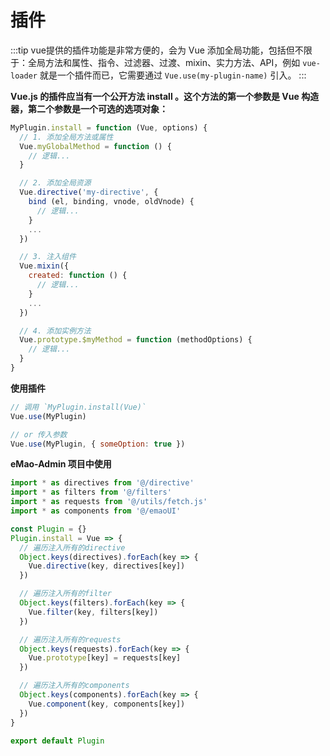 # 插件

:::tip
vue提供的插件功能是非常方便的，会为 Vue 添加全局功能，包括但不限于：全局方法和属性、指令、过滤器、过渡、mixin、实力方法、API，例如 `vue-loader` 就是一个插件而已，它需要通过 `Vue.use(my-plugin-name)` 引入。
:::

**Vue.js 的插件应当有一个公开方法 install 。这个方法的第一个参数是 Vue 构造器，第二个参数是一个可选的选项对象：**

```javascript
MyPlugin.install = function (Vue, options) {
  // 1. 添加全局方法或属性
  Vue.myGlobalMethod = function () {
    // 逻辑...
  }

  // 2. 添加全局资源
  Vue.directive('my-directive', {
    bind (el, binding, vnode, oldVnode) {
      // 逻辑...
    }
    ...
  })

  // 3. 注入组件
  Vue.mixin({
    created: function () {
      // 逻辑...
    }
    ...
  })

  // 4. 添加实例方法
  Vue.prototype.$myMethod = function (methodOptions) {
    // 逻辑...
  }
}
```

**使用插件**

```javascript
// 调用 `MyPlugin.install(Vue)`
Vue.use(MyPlugin)

// or 传入参数
Vue.use(MyPlugin, { someOption: true })
```

**eMao-Admin 项目中使用**

```javascript
import * as directives from '@/directive'
import * as filters from '@/filters'
import * as requests from '@/utils/fetch.js'
import * as components from '@/emaoUI'

const Plugin = {}
Plugin.install = Vue => {
  // 遍历注入所有的directive
  Object.keys(directives).forEach(key => {
    Vue.directive(key, directives[key])
  })

  // 遍历注入所有的filter
  Object.keys(filters).forEach(key => {
    Vue.filter(key, filters[key])
  })

  // 遍历注入所有的requests
  Object.keys(requests).forEach(key => {
    Vue.prototype[key] = requests[key]
  })

  // 遍历注入所有的components
  Object.keys(components).forEach(key => {
    Vue.component(key, components[key])
  })
}

export default Plugin
```